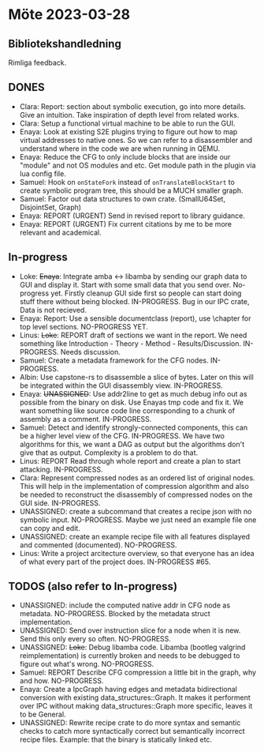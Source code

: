 # Möte 2023-03-28

## Bibliotekshandledning
Rimliga feedback.

## DONES
- Clara: Report: section about symbolic execution, go into more details. Give
  an intuition. Take inspiration of depth level from related works.
- Clara: Setup a functional virtual machine to be able to run the GUI.
- Enaya: Look at existing S2E plugins trying to figure out how to map virtual
  addresses to native ones. So we can refer to a disassembler and understand
  where in the code we are when running in QEMU.
- Enaya: Reduce the CFG to only include blocks that are inside our "module" and
  not OS modules and etc. Get module path in the plugin via lua config file.
- Samuel: Hook on `onStateFork` instead of `onTranslateBlockStart` to create
  symbolic program tree, this should be a MUCH smaller graph.
- Samuel: Factor out data structures to own crate. (SmallU64Set, DisjointSet,
  Graph)
- Enaya: REPORT (URGENT) Send in revised report to library guidance.
- Enaya: REPORT (URGENT) Fix current citations by me to be more relevant and
  academical.

## In-progress
- Loke: ~~Enaya~~: Integrate amba ↔ libamba by sending our graph data to GUI
  and display it. Start with some small data that you send over. No-progress
  yet. Firstly cleanup GUI side first so people can start doing stuff there
  without being blocked. IN-PROGRESS. Bug in our IPC crate, Data is not
  recieved.
- Enaya: Report: Use a sensible documentclass (report), use \chapter for top
  level sections. NO-PROGRESS YET.
- Linus: ~~Loke~~: REPORT draft of sections we want in the report. We need
  something like Introduction - Theory - Method - Results/Discussion.
  IN-PROGRESS. Needs discussion.
- Samuel: Create a metadata framework for the CFG nodes. IN-PROGRESS.
- Albin: Use capstone-rs to disassemble a slice of bytes. Later on this
  will be integrated within the GUI disassembly view. IN-PROGRESS.
- Enaya: ~~UNASSIGNED~~: Use addr2line to get as much debug info out as
  possible from the binary on disk. Use Enayas tmp code and fix it. We want
  something like source code line corresponding to a chunk of assembly as a
  comment. IN-PROGRESS.
- Samuel: Detect and identify strongly-connected components, this can be a
  higher level view of the CFG. IN-PROGRESS. We have two algorithms for this,
  we want a DAG as output but the algorithms don't give that as output.
  Complexity is a problem to do that.
- Linus: REPORT Read through whole report and create a plan to start
  attacking. IN-PROGRESS.
- Clara: Represent compressed nodes as an ordered list of original nodes. This
  will help in the implementation of compression algorithm and also be needed
  to reconstruct the disassembly of compressed nodes on the GUI side. IN-PROGRESS.
- UNASSIGNED: create a subcommand that creates a recipe json with no symbolic
  input. NO-PROGRESS. Maybe we just need an example file one can copy and edit.
- UNASSIGNED: create an example recipe file with all features displayed and
  commented (documented). NO-PROGRESS.
- Linus: Write a project arcitecture overview, so that everyone has an
  idea of what every part of the project does. IN-PROGRESS #65.

## TODOS (also refer to In-progress)
- UNASSIGNED: include the computed native addr in CFG node as metadata.
  NO-PROGRESS. Blocked by the metadata struct implementation.
- UNASSIGNED: Send over instruction slice for a node when it is new. Send this
  only every so often. NO-PROGRESS.
- UNASSIGNED: ~~Loke~~: Debug libamba code. Libamba (bootleg valgrind
  reimplementation) is currently broken and needs to be debugged to figure out
  what's wrong. NO-PROGRESS.
- Samuel: REPORT Describe CFG compression a little bit in the graph, why and
  how. NO-PROGRESS.
- Enaya: Create a IpcGraph having edges and metadata bidirectional
  conversion with existing data_structures::Graph. It makes it performent over
  IPC without making data_structures::Graph more specific, leaves it to be
  General.
- UNASSIGNED: Rewrite recipe crate to do more syntax and semantic checks to
  catch more syntactically correct but semantically incorrect recipe files.
  Example: that the binary is statically linked etc.

